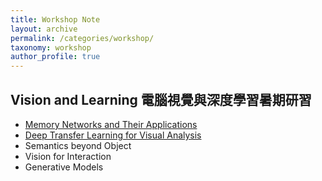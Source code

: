 ```yaml
---
title: Workshop Note
layout: archive
permalink: /categories/workshop/
taxonomy: workshop
author_profile: true
---
```


## Vision and Learning 電腦視覺與深度學習暑期研習

- [Memory Networks and Their Applications](./AI-VC-Summer-Camp-Day-1/)
- [Deep Transfer Learning for Visual Analysis](./AI-VC-Summer-Camp-Day-2/)
- Semantics beyond Object 
- Vision for Interaction
- Generative Models

